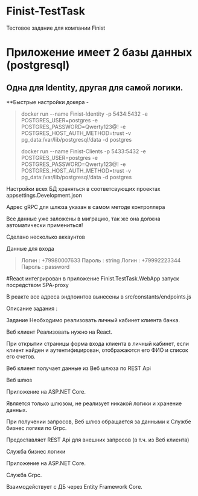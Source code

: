 # Finist-TestTask
Тестовое задание для компании Finist

# Приложение имеет 2 базы данных (postgresql)
## Одна для Identity, другая для самой логики.

**Быстрые настройки докера -

>docker run --name Finist-Identity -p 5434:5432 -e POSTGRES_USER=postgres -e POSTGRES_PASSWORD=Qwerty123@! -e POSTGRES_HOST_AUTH_METHOD=trust -v pg_data:/var/lib/postgresql/data -d postgres
>
>docker run --name Finist-Clients -p 5433:5432 -e POSTGRES_USER=postgres -e POSTGRES_PASSWORD=Qwerty123@! -e POSTGRES_HOST_AUTH_METHOD=trust -v pg_data:/var/lib/postgresql/data -d postgres

Настройки всех БД храняться в соответсвующих проектах appsettings.Development.json

Адрес gRPC для шлюза указан в самом методе контроллера

Все данные уже заложены в миграцию, так же она должна автоматически примениться!

Сделано несколько аккаунтов

Данные для входа
>Логин : +79980007633 Пароль : string
>Логин : +79992223344 Пароль : password

#React интегрирован в приложение Finist.TestTask.WebApp запуск посредством SPA-proxy


В реакте все адреса эндпоинтов вынесены в src/constants/endpoints.js

Описание задания : 

Задание
Необходимо реализовать личный кабинет клиента банка.

Веб клиент
Реализовать нужно на React.

При открытии страницы форма входа клиента в личный кабинет, если клиент найден и аутентифицирован, отображаются его ФИО и список его счетов. 

Веб клиент получает данные из Веб шлюза по REST Api

Веб шлюз

Приложение на ASP.NET Core. 

Является только шлюзом, не реализует никакой логики и хранение данных. 

При получении запросов, Веб шлюз обращается за данными к Службе бизнес логики по Grpc.

Предоставляет  REST Api для внешних запросов (в т.ч. из  Веб клиента)

Служба бизнес логики

Приложение на ASP.NET Core. 

Служба Grpc.

Взаимодействует с ДБ через Entity Framework Core.
